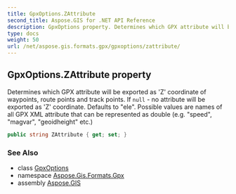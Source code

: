```yaml
---
title: GpxOptions.ZAttribute
second_title: Aspose.GIS for .NET API Reference
description: GpxOptions property. Determines which GPX attribute will be exported as Z coordinate of waypoints route points and track points. If null  no attribute will be exported as Z coordinate. Defaults to ele. Possible values are names of all GPX XML attribute that can be represented as double e.g. speed magvar geoidheight etc
type: docs
weight: 50
url: /net/aspose.gis.formats.gpx/gpxoptions/zattribute/
---
```

## GpxOptions.ZAttribute property

Determines which GPX attribute will be exported as 'Z' coordinate of waypoints, route points and track points. If `null` - no attribute will be exported as 'Z' coordinate. Defaults to "ele". Possible values are names of all GPX XML attribute that can be represented as double (e.g. "speed", "magvar", "geoidheight" etc.)

```csharp
public string ZAttribute { get; set; }
```

### See Also

* class [GpxOptions](../)
* namespace [Aspose.Gis.Formats.Gpx](../../gpxoptions/)
* assembly [Aspose.GIS](../../../)


